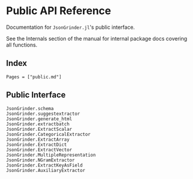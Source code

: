 # Public API Reference

Documentation for `JsonGrinder.jl`'s public interface.

See the Internals section of the manual for internal package docs covering all functions.

## Index

```@index
Pages = ["public.md"]
```

## Public Interface

```@docs
JsonGrinder.schema
JsonGrinder.suggestextractor
JsonGrinder.generate_html
JsonGrinder.extractbatch
JsonGrinder.ExtractScalar
JsonGrinder.CategoricalExtractor
JsonGrinder.ExtractArray
JsonGrinder.ExtractDict
JsonGrinder.ExtractVector
JsonGrinder.MultipleRepresentation
JsonGrinder.NGramExtractor
JsonGrinder.ExtractKeyAsField
JsonGrinder.AuxiliaryExtractor
```
